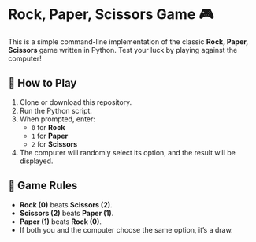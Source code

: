 # Rock, Paper, Scissors Game 🎮

This is a simple command-line implementation of the classic **Rock, Paper, Scissors** game written in Python. Test your luck by playing against the computer!

## 📝 How to Play

1. Clone or download this repository.
2. Run the Python script.
3. When prompted, enter:
   - `0` for **Rock**
   - `1` for **Paper**
   - `2` for **Scissors**
4. The computer will randomly select its option, and the result will be displayed.

## 📜 Game Rules

- **Rock (0)** beats **Scissors (2)**.
- **Scissors (2)** beats **Paper (1)**.
- **Paper (1)** beats **Rock (0)**.
- If both you and the computer choose the same option, it’s a draw.
